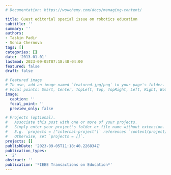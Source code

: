 ```yaml
---
# Documentation: https://wowchemy.com/docs/managing-content/

title: Guest editorial special issue on robotics education
subtitle: ''
summary: ''
authors:
- Taskin Padir
- Sonia Chernova
tags: []
categories: []
date: '2013-01-01'
lastmod: 2023-09-05T07:18:40-04:00
featured: false
draft: false

# Featured image
# To use, add an image named `featured.jpg/png` to your page's folder.
# Focal points: Smart, Center, TopLeft, Top, TopRight, Left, Right, BottomLeft, Bottom, BottomRight.
image:
  caption: ''
  focal_point: ''
  preview_only: false

# Projects (optional).
#   Associate this post with one or more of your projects.
#   Simply enter your project's folder or file name without extension.
#   E.g. `projects = ["internal-project"]` references `content/project/deep-learning/index.md`.
#   Otherwise, set `projects = []`.
projects: []
publishDate: '2023-09-05T11:18:40.226834Z'
publication_types:
- '2'
abstract: ''
publication: '*IEEE Transactions on Education*'
---
```


